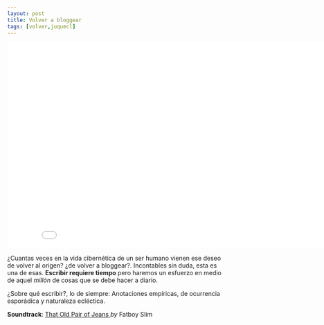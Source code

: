 ```yaml
---
layout: post
title: Volver a bloggear
tags: [volver,juquecl]
---
```


<iframe width="848" height="477" src="//www.youtube.com/embed/vWyfxWD-hlc" frameborder="0" allowfullscreen></iframe>

¿Cuantas veces en la vida cibernética de un ser humano vienen ese deseo de volver al origen? ¿de volver a bloggear?. Incontables sin duda, esta es una de esas. **Escribir requiere tiempo** pero haremos un esfuerzo en medio de aquel _millón_ de cosas que se debe hacer a diario.

¿Sobre qué escribir?, lo de siempre: Anotaciones empíricas, de ocurrencia esporádica y naturaleza ecléctica.

**Soundtrack**: [ That Old Pair of Jeans ][1] _by_  Fatboy Slim

[1]:http://en.wikipedia.org/wiki/That_Old_Pair_of_Jeans
